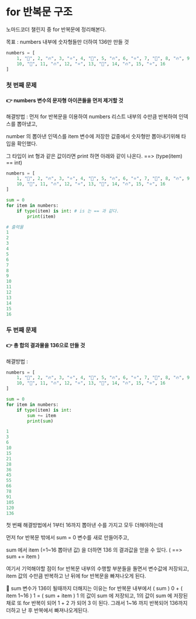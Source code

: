 # for 반복문 구조

노마드코더 챌린지 중 for 반복문에 정리해본다.

목표 : numbers 내부에 숫자형들만 더하여 136만 만들 것

```py
numbers = [
    1, "💖", 2, "🔥", 3, "⭐️", 4, "💖", 5, "🔥", 6, "⭐️", 7, "💖", 8, "🔥", 9, "⭐️",
    10, "💖", 11, "🔥", 12, "⭐️", 13, "💖", 14, "🔥", 15, "⭐️", 16
]

```

### 첫 번째 문제

#### 👉 numbers 변수의 문자형 아이콘들을 먼저 제거할 것

해결방법 : 먼저 for 반복문을 이용하여 numbers 리스트 내부의 수만큼 반복하여 인덱스를 뽑아냈고,

number 의 뽑아낸 인덱스를 item 변수에 저장한 값중에서 숫자형만 뽑아내기위해 타입을 확인했다.

그 타입이 int 형과 같은 값이라면 print 하면 아래와 같이 나온다. ==> (type(item) == int)

```py
numbers = [
    1, "💖", 2, "🔥", 3, "⭐️", 4, "💖", 5, "🔥", 6, "⭐️", 7, "💖", 8, "🔥", 9, "⭐️",
    10, "💖", 11, "🔥", 12, "⭐️", 13, "💖", 14, "🔥", 15, "⭐️", 16
]

sum = 0
for item in numbers:
    if type(item) is int: # is 는 == 과 같다.
        print(item)

# 출력물
1
2
3
4
5
6
7
8
9
10
11
12
13
14
15
16

```

### 두 번째 문제

#### 👉 총 합의 결과물을 136으로 만들 것

해결방법 :

```py
numbers = [
    1, "💖", 2, "🔥", 3, "⭐️", 4, "💖", 5, "🔥", 6, "⭐️", 7, "💖", 8, "🔥", 9, "⭐️",
    10, "💖", 11, "🔥", 12, "⭐️", 13, "💖", 14, "🔥", 15, "⭐️", 16
]

sum = 0
for item in numbers:
    if type(item) is int:
        sum += item
        print(sum)

1
3
6
10
15
21
28
36
45
55
66
78
91
105
120
136
```

첫 번째 해결방법에서 1부터 16까지 뽑아낸 수를 가지고 모두 더해야하는데

먼저 for 반복문 밖에서 sum = 0 변수를 새로 만들어주고,

sum 에서 item (=1~16 뽑아낸 값) 을 더하면 136 의 결과값을 얻을 수 있다. ( ==> sum += item )

여기서 기억해야할 점이 for 반복문 내부의 수행할 부분들을 돌면서 변수값에 저장되고, item 값의 수만큼 반복하고 난 뒤에 for 반복문을 빠져나오게 된다.

📎 sum 변수가 136이 될때까지 더해지는 이유는 for 반복문 내부에서 ( sum ) 0 + ( item 1~16 ) 1 = ( sum + item ) 1 의 값이 sum 에 저장되고, 1의 값이 sum 에 저장된 채로 또 for 반복이 되어 1 + 2 가 되어 3 이 된다. 그래서 1~16 까지 반복되어 136까지 더하고 난 후 반복에서 빠져나오게된다.
